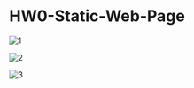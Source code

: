 ﻿# HW0-Static-Web-Page

![1](https://github.com/BikeSupakritJulamanee/040613411/assets/118983249/fb316292-8945-484c-b29f-024d4aa46215)

![2](https://github.com/BikeSupakritJulamanee/040613411/assets/118983249/f42a7793-fc73-48ea-ae59-43fd15d989b9)

![3](https://github.com/BikeSupakritJulamanee/040613411/assets/118983249/0bbeee09-ac13-46ad-bdeb-60a62c98c363)
